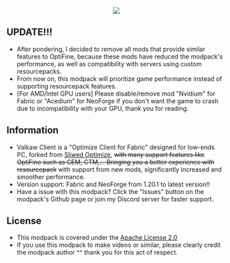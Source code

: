 <p align="center">
  <img src="https://i.imgur.com/QoZzhmI.png" />
</p>

## UPDATE!!!
- After pondering, I decided to remove all mods that provide similar features to OptiFine, because these mods have reduced the modpack's performance, as well as compatibility with servers using custom resourcepacks.
- From now on, this modpack will prioritize game performance instead of supporting resourcepack features.
- [For AMD/Intel GPU users] Please disable/remove mod "Nvidium" for Fabric or "Acedium" for NeoForge if you don't want the game to crash due to incompatibility with your GPU, thank you for reading.

## Information
- Valkaw Client is a "Optimize Client for Fabric" designed for low-ends PC, forked from [Sliwed Optimize](https://modrinth.com/modpack/sliwed-optimize), ~~with many support features like OptiFine such as CEM, CTM,... Bringing you a better experience with resourcepack~~ with support from new mods, significantly increased and smoother performance.
- Version support: Fabric and NeoForge from 1.20.1 to latest version!!
- Have a issue with this modpack? Click the "Issues" button on the modpack's Github page or join my Discord server for faster support.

## License
- This modpack is covered under the [Apache License 2.0](https://www.apache.org/licenses/LICENSE-2.0.txt)
- If you use this modpack to make videos or similar, please clearly credit the modpack author ^^ thank you for this act of respect.
